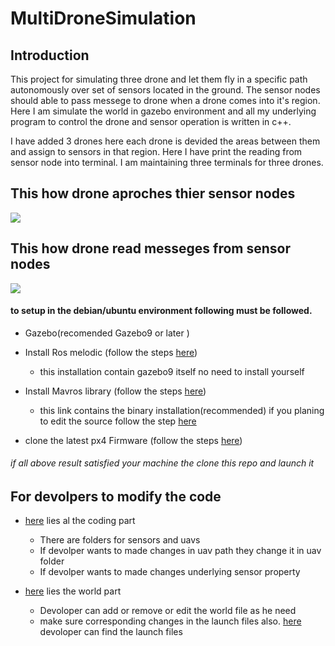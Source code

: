 # MultiDroneSimulation
## Introduction
  This project for simulating three drone and let them fly in a specific path autonomously over set of sensors located in the 
ground. The sensor nodes should able to pass messege to drone when a drone comes into it's region. Here I am simulate the world in gazebo environment and all my underlying program to control the drone and sensor operation is written in c++.


I have added 3 drones here each drone is devided the areas between them and assign to sensors in that region. Here I have print the reading from sensor node into terminal. I am maintaining three terminals for three drones.



## This how drone aproches thier sensor nodes
![](images/drone_aproach_sensor_clear.gif)

## This how drone read messeges from sensor nodes
![](images/sample_read_message_t.gif)

#### to setup in the debian/ubuntu  environment following must be followed.
* Gazebo(recomended Gazebo9 or later )

* Install Ros melodic (follow the steps [here](https://dev.px4.io/master/en/setup/dev_env_linux_ubuntu.html#rosgazebo))
  - this installation contain gazebo9 itself no need to install yourself
  
* Install Mavros library (follow the steps [here](https://dev.px4.io/v1.9.0/en/ros/mavros_installation.html#binary-installation-debian--ubuntu)) 
  - this link contains the binary installation(recommended) if you planing to edit the source follow the step [here](https://dev.px4.io/v1.9.0/en/ros/mavros_installation.html#source-installation)
  
* clone the latest px4 Firmware (follow the steps [here](https://dev.px4.io/master/en/simulation/multi_vehicle_simulation_gazebo.html#build-and-test )) 

###### if all above result satisfied your machine the clone this repo and launch it

## For devolpers to modify the code
* [here](https://github.com/Agr-IoT/Multi-Drone-Simulation/tree/master/src) lies al the coding part
  - There are folders for sensors and uavs 
  - If devolper wants to made changes in uav path they change it in uav folder
  - If devolper wants to made changes underlying sensor property
 
 * [here](https://github.com/Agr-IoT/Multi-Drone-Simulation/tree/master/worlds) lies the world part
   - Devoloper can add or remove or edit the world file as he need
   - make sure corresponding changes in the launch files also. [here](https://github.com/Agr-IoT/Multi-Drone-Simulation/tree/master/launch) devoloper can find the launch files
